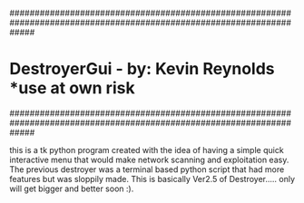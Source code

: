 #####################################################################################################################
#                     DestroyerGui  - by: Kevin Reynolds      *use at own risk                                      #
#####################################################################################################################


this is a tk python program created with the idea of having a simple quick interactive menu that would make network 
scanning and exploitation easy. The previous destroyer was a terminal based python script that had more features but was 
sloppily made. This is basically Ver2.5 of Destroyer..... only will get bigger and better soon :).
